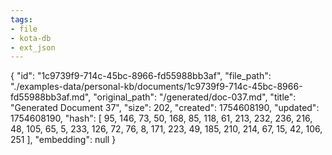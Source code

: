 ```yaml
---
tags:
- file
- kota-db
- ext_json
---
```

{
  "id": "1c9739f9-714c-45bc-8966-fd55988bb3af",
  "file_path": "./examples-data/personal-kb/documents/1c9739f9-714c-45bc-8966-fd55988bb3af.md",
  "original_path": "/generated/doc-037.md",
  "title": "Generated Document 37",
  "size": 202,
  "created": 1754608190,
  "updated": 1754608190,
  "hash": [
    95,
    146,
    73,
    50,
    168,
    85,
    118,
    61,
    213,
    232,
    236,
    216,
    48,
    105,
    65,
    5,
    233,
    126,
    72,
    76,
    8,
    171,
    223,
    49,
    185,
    210,
    214,
    67,
    15,
    42,
    106,
    251
  ],
  "embedding": null
}